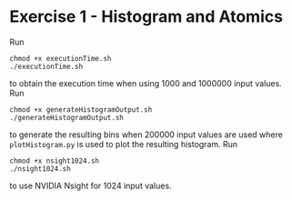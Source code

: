 # Exercise 1 - Histogram and Atomics

Run

```
chmod +x executionTime.sh
./executionTime.sh
```

to obtain the execution time when using 1000 and 1000000 input values. Run

```
chmod +x generateHistogramOutput.sh
./generateHistogramOutput.sh
```

to generate the resulting bins when 200000 input values are used where `plotHistogram.py` is used to plot the resulting histogram. Run

```
chmod +x nsight1024.sh
./nsight1024.sh
```

to use NVIDIA Nsight for 1024 input values.
